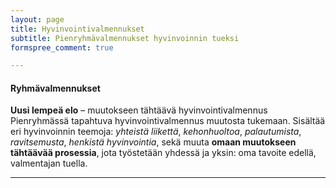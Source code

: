 ```yaml
---
layout: page
title: Hyvinvointivalmennukset
subtitle: Pienryhmävalmennukset hyvinvoinnin tueksi
formspree_comment: true

---
```

#### Ryhmävalmennukset
**Uusi lempeä elo** – muutokseen tähtäävä hyvinvointivalmennus
Pienryhmässä tapahtuva hyvinvointivalmennus muutosta tukemaan. Sisältää eri hyvinvoinnin teemoja: *yhteistä liikettä*, *kehonhuoltoa*, *palautumista*, *ravitsemusta*, *henkistä hyvinvointia*, sekä muuta **omaan muutokseen tähtäävää prosessia**, jota työstetään yhdessä ja yksin: oma tavoite edellä, valmentajan tuella.

---